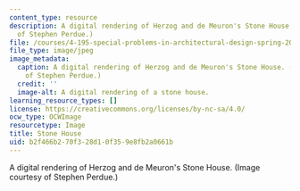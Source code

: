 ```yaml
---
content_type: resource
description: A digital rendering of Herzog and de Meuron's Stone House. (Image courtesy
  of Stephen Perdue.)
file: /courses/4-195-special-problems-in-architectural-design-spring-2005/b2f466b270f328d10f359e8fb2a0661b_4-195s05.jpg
file_type: image/jpeg
image_metadata:
  caption: A digital rendering of Herzog and de Meuron's Stone House. (Image courtesy
    of Stephen Perdue.)
  credit: ''
  image-alt: A digital rendering of a stone house.
learning_resource_types: []
license: https://creativecommons.org/licenses/by-nc-sa/4.0/
ocw_type: OCWImage
resourcetype: Image
title: Stone House
uid: b2f466b2-70f3-28d1-0f35-9e8fb2a0661b
---
```

A digital rendering of Herzog and de Meuron's Stone House. (Image courtesy of Stephen Perdue.)